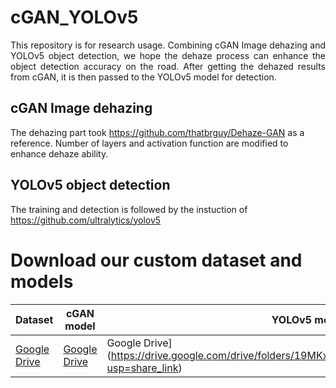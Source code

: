 # cGAN_YOLOv5
<p align="justify">
This repository is for research usage. Combining cGAN Image dehazing and YOLOv5 object detection, we hope the dehaze process can enhance the 
object detection accuracy on the road. After getting the dehazed results from cGAN, it is then passed to the YOLOv5 model for detection.
</p>

## cGAN Image dehazing
The dehazing part took https://github.com/thatbrguy/Dehaze-GAN as a reference. Number of layers and activation function are modified to enhance dehaze ability.

## YOLOv5 object detection
The training and detection is followed by the instuction of https://github.com/ultralytics/yolov5

# Download our custom dataset and models
| Dataset  | cGAN model | YOLOv5 model |
| ------------- | ------------- | ------------- |
| [Google Drive](https://drive.google.com/drive/folders/1R0kjRxJi3Zr9y-2t5DjPL9IJoxkTE9cK?usp=share_link)  | [Google Drive](https://drive.google.com/drive/folders/1y1_EjFuCmMdXd_SSQpYm1pLLHqxyGKWJ?usp=share_link) | Google Drive](https://drive.google.com/drive/folders/19MKxnM2qZzQR5ansGLPCRAT6y28s09tX?usp=share_link) |

